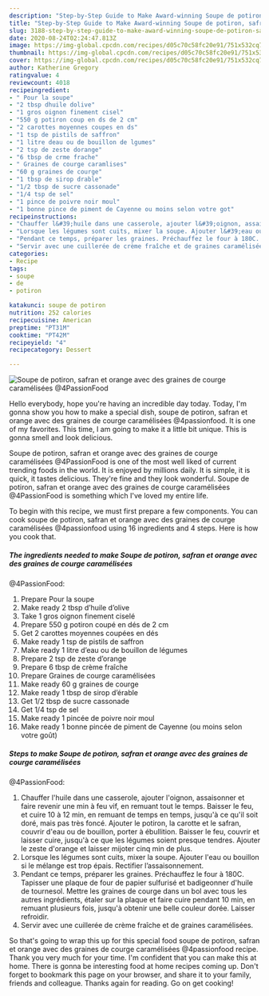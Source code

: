 ```yaml
---
description: "Step-by-Step Guide to Make Award-winning Soupe de potiron, safran et orange avec des graines de courge caramélisées  @4PassionFood"
title: "Step-by-Step Guide to Make Award-winning Soupe de potiron, safran et orange avec des graines de courge caramélisées  @4PassionFood"
slug: 3188-step-by-step-guide-to-make-award-winning-soupe-de-potiron-safran-et-orange-avec-des-graines-de-courge-caramelisees-4passionfood
date: 2020-08-24T02:24:47.813Z
image: https://img-global.cpcdn.com/recipes/d05c70c58fc20e91/751x532cq70/soupe-de-potiron-safran-et-orange-avec-des-graines-de-courge-caramelisees-4passionfood-photo-principale-de-la-recette.jpg
thumbnail: https://img-global.cpcdn.com/recipes/d05c70c58fc20e91/751x532cq70/soupe-de-potiron-safran-et-orange-avec-des-graines-de-courge-caramelisees-4passionfood-photo-principale-de-la-recette.jpg
cover: https://img-global.cpcdn.com/recipes/d05c70c58fc20e91/751x532cq70/soupe-de-potiron-safran-et-orange-avec-des-graines-de-courge-caramelisees-4passionfood-photo-principale-de-la-recette.jpg
author: Katherine Gregory
ratingvalue: 4
reviewcount: 4018
recipeingredient:
- " Pour la soupe"
- "2 tbsp dhuile dolive"
- "1 gros oignon finement cisel"
- "550 g potiron coup en ds de 2 cm"
- "2 carottes moyennes coupes en ds"
- "1 tsp de pistils de saffron"
- "1 litre deau ou de bouillon de lgumes"
- "2 tsp de zeste dorange"
- "6 tbsp de crme frache"
- " Graines de courge caramlises"
- "60 g graines de courge"
- "1 tbsp de sirop drable"
- "1/2 tbsp de sucre cassonade"
- "1/4 tsp de sel"
- "1 pince de poivre noir moul"
- "1 bonne pince de piment de Cayenne ou moins selon votre got"
recipeinstructions:
- "Chauffer l&#39;huile dans une casserole, ajouter l&#39;oignon, assaisonner et faire revenir une min à feu vif, en remuant tout le temps. Baisser le feu, et cuire 10 à 12 min, en remuant de temps en temps, jusqu&#39;à ce qu&#39;il soit doré, mais pas très foncé. Ajouter le potiron, la carotte et le safran, couvrir d&#39;eau ou de bouillon, porter à ébullition. Baisser le feu, couvrir et laisser cuire, jusqu&#39;à ce que les légumes soient presque tendres. Ajouter le zeste d&#39;orange et laisser mijoter cinq min de plus."
- "Lorsque les légumes sont cuits, mixer la soupe. Ajouter l&#39;eau ou bouillon si le mélange est trop épais. Rectifier l’assaisonnement."
- "Pendant ce temps, préparer les graines. Préchauffez le four à 180C. Tapisser une plaque de four de papier sulfurisé et badigeonner d&#39;huile de tournesol. Mettre les graines de courge dans un bol avec tous les autres ingrédients, étaler sur la plaque et faire cuire pendant 10 min, en remuant plusieurs fois, jusqu&#39;à obtenir une belle couleur dorée. Laisser refroidir."
- "Servir avec une cuillerée de crème fraîche et de graines caramélisées."
categories:
- Recipe
tags:
- soupe
- de
- potiron

katakunci: soupe de potiron 
nutrition: 252 calories
recipecuisine: American
preptime: "PT31M"
cooktime: "PT42M"
recipeyield: "4"
recipecategory: Dessert

---
```



![Soupe de potiron, safran et orange avec des graines de courge caramélisées 
@4PassionFood](https://img-global.cpcdn.com/recipes/d05c70c58fc20e91/751x532cq70/soupe-de-potiron-safran-et-orange-avec-des-graines-de-courge-caramelisees-4passionfood-photo-principale-de-la-recette.jpg)

Hello everybody, hope you're having an incredible day today. Today, I'm gonna show you how to make a special dish, soupe de potiron, safran et orange avec des graines de courge caramélisées 
@4passionfood. It is one of my favorites. This time, I am going to make it a little bit unique. This is gonna smell and look delicious.

Soupe de potiron, safran et orange avec des graines de courge caramélisées 
@4PassionFood is one of the most well liked of current trending foods in the world. It is enjoyed by millions daily. It is simple, it is quick, it tastes delicious. They're fine and they look wonderful. Soupe de potiron, safran et orange avec des graines de courge caramélisées 
@4PassionFood is something which I've loved my entire life.




To begin with this recipe, we must first prepare a few components. You can cook soupe de potiron, safran et orange avec des graines de courge caramélisées 
@4passionfood using 16 ingredients and 4 steps. Here is how you cook that.

<!--inarticleads1-->

##### The ingredients needed to make Soupe de potiron, safran et orange avec des graines de courge caramélisées 
@4PassionFood:

1. Prepare  Pour la soupe
1. Make ready 2 tbsp d’huile d’olive
1. Take 1 gros oignon finement ciselé
1. Prepare 550 g potiron coupé en dés de 2 cm
1. Get 2 carottes moyennes coupées en dés
1. Make ready 1 tsp de pistils de saffron
1. Make ready 1 litre d’eau ou de bouillon de légumes
1. Prepare 2 tsp de zeste d’orange
1. Prepare 6 tbsp de crème fraîche
1. Prepare  Graines de courge caramélisées
1. Make ready 60 g graines de courge
1. Make ready 1 tbsp de sirop d’érable
1. Get 1/2 tbsp de sucre cassonade
1. Get 1/4 tsp de sel
1. Make ready 1 pincée de poivre noir moul
1. Make ready 1 bonne pincée de piment de Cayenne (ou moins selon votre goût)




<!--inarticleads2-->

##### Steps to make Soupe de potiron, safran et orange avec des graines de courge caramélisées 
@4PassionFood:

1. Chauffer l&#39;huile dans une casserole, ajouter l&#39;oignon, assaisonner et faire revenir une min à feu vif, en remuant tout le temps. Baisser le feu, et cuire 10 à 12 min, en remuant de temps en temps, jusqu&#39;à ce qu&#39;il soit doré, mais pas très foncé. Ajouter le potiron, la carotte et le safran, couvrir d&#39;eau ou de bouillon, porter à ébullition. Baisser le feu, couvrir et laisser cuire, jusqu&#39;à ce que les légumes soient presque tendres. Ajouter le zeste d&#39;orange et laisser mijoter cinq min de plus.
1. Lorsque les légumes sont cuits, mixer la soupe. Ajouter l&#39;eau ou bouillon si le mélange est trop épais. Rectifier l’assaisonnement.
1. Pendant ce temps, préparer les graines. Préchauffez le four à 180C. Tapisser une plaque de four de papier sulfurisé et badigeonner d&#39;huile de tournesol. Mettre les graines de courge dans un bol avec tous les autres ingrédients, étaler sur la plaque et faire cuire pendant 10 min, en remuant plusieurs fois, jusqu&#39;à obtenir une belle couleur dorée. Laisser refroidir.
1. Servir avec une cuillerée de crème fraîche et de graines caramélisées.




So that's going to wrap this up for this special food soupe de potiron, safran et orange avec des graines de courge caramélisées 
@4passionfood recipe. Thank you very much for your time. I'm confident that you can make this at home. There is gonna be interesting food at home recipes coming up. Don't forget to bookmark this page on your browser, and share it to your family, friends and colleague. Thanks again for reading. Go on get cooking!
